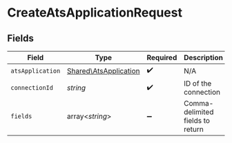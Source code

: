 # CreateAtsApplicationRequest


## Fields

| Field                                                          | Type                                                           | Required                                                       | Description                                                    |
| -------------------------------------------------------------- | -------------------------------------------------------------- | -------------------------------------------------------------- | -------------------------------------------------------------- |
| `atsApplication`                                               | [Shared\AtsApplication](../../Models/Shared/AtsApplication.md) | :heavy_check_mark:                                             | N/A                                                            |
| `connectionId`                                                 | *string*                                                       | :heavy_check_mark:                                             | ID of the connection                                           |
| `fields`                                                       | array<*string*>                                                | :heavy_minus_sign:                                             | Comma-delimited fields to return                               |